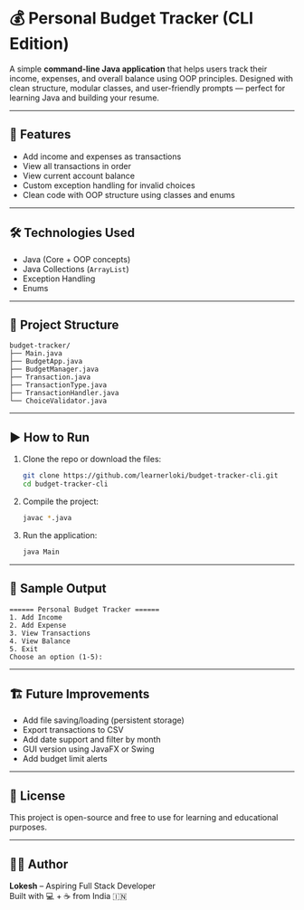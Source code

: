 
# 💰 Personal Budget Tracker (CLI Edition)

A simple **command-line Java application** that helps users track their income, expenses, and overall balance using OOP principles. Designed with clean structure, modular classes, and user-friendly prompts — perfect for learning Java and building your resume.

---

## 📌 Features

- Add income and expenses as transactions
- View all transactions in order
- View current account balance
- Custom exception handling for invalid choices
- Clean code with OOP structure using classes and enums

---

## 🛠️ Technologies Used

- Java (Core + OOP concepts)
- Java Collections (`ArrayList`)
- Exception Handling
- Enums

---

## 📂 Project Structure

```
budget-tracker/
├── Main.java
├── BudgetApp.java
├── BudgetManager.java
├── Transaction.java
├── TransactionType.java
├── TransactionHandler.java
└── ChoiceValidator.java
```

---

## ▶️ How to Run

1. Clone the repo or download the files:
   ```bash
   git clone https://github.com/learnerloki/budget-tracker-cli.git
   cd budget-tracker-cli
   ```

2. Compile the project:
   ```bash
   javac *.java
   ```

3. Run the application:
   ```bash
   java Main
   ```

---

## 🧠 Sample Output

```
====== Personal Budget Tracker ======
1. Add Income
2. Add Expense
3. View Transactions
4. View Balance
5. Exit
Choose an option (1-5): 
```

---

## 🏗️ Future Improvements

- Add file saving/loading (persistent storage)
- Export transactions to CSV
- Add date support and filter by month
- GUI version using JavaFX or Swing
- Add budget limit alerts

---

## 📜 License

This project is open-source and free to use for learning and educational purposes.

---

## 🙋‍♂️ Author

**Lokesh** – Aspiring Full Stack Developer  
Built with 💻 + ☕ from India 🇮🇳
